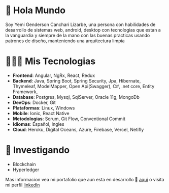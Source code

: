 # 👋 **Hola Mundo**

Soy Yemi Genderson Canchari Lizarbe, una persona con habilidades de desarrollo de sistemas web, android, desktop con tecnologias que estan a la vanguardia y siempre de la mano con las buenas practicas usando patrones de diseño, manteniendo una arquitectura limpia

# 🧑🏻‍💻 Mis Tecnologias

* **Frontend**: Angular, NgRx, React, Redux 
* **Backend**: Java, Spring Boot, Spring Security, Jpa, Hibernate, Thymeleaf, ModelMapper, Open Api(Swagger), C#, .net core, Entity Framework, 
* **Database**: Postgres, Mysql, SqlServer, Oracle 11g, MongoDb
* **DevOps**: Docker, Git
* **Plataformas**: Linux, Windows
* **Mobile**: Ionic, React Native
* **Metodologias**: Scrum, Git Flow, Conventional Commit
* **Idiomas**: Español, Ingles
* **Cloud**: Heroku, Digital Oceans, Azure, Firebase, Vercel, Netifly

# 🚩 Investigando

* Blockchain
* Hyperledger

Mas informacion vea mi portafolio que aun esta en desarrollo 🔗 [aqui](https://portafolio-4e70e.web.app/#/) o visita mi perfil [linkedln](https://www.linkedin.com/in/yemi-genderson-canchari-lizarbe-90bb98127/)
